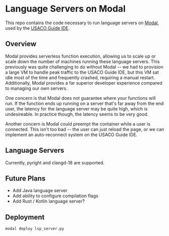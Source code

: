 # Language Servers on Modal

This repo contains the code necessary to run language servers on [Modal](https://modal.com/), used by the [USACO Guide IDE](https://ide.usaco.guide/).

## Overview

Modal provides serverless function execution, allowing us to scale up or scale down the number of machines running these language servers. This previously was quite challenging to do without Modal -- we had to provision a large VM to handle peak traffic to the USACO Guide IDE, but this VM sat idle most of the time and frequently crashed, requiring a manual restart. Additionally, Modal provides a far superior developer experience compared to managing our own servers.

One concern is that Modal does not guarantee where your functions will run. If the function ends up running on a server that's far away from the end user, the latency for the language server may be quite high, which is undesireable. In practice though, the latency seems to be very good.

Another concern is Modal could preempt the container while a user is connected. This isn't too bad -- the user can just reload the page, or we can implement an auto-reconnect system on the USACO Guide IDE.

## Language Servers

Currently, pyright and clangd-18 are supported.

## Future Plans

- Add Java language server
- Add ability to configure compilation flags
- Add Rust / Kotlin language server?

## Deployment

```bash
modal deploy lsp_server.py
```
